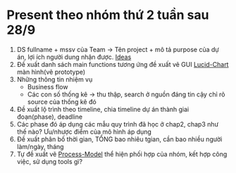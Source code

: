 # Present theo nhóm thứ 2 tuần sau 28/9

1.	DS fullname + mssv của Team -> Tên project + mô tả purpose của dự án, lợi ích người dung nhận được. [Ideas](https://codebun.com/java-web-project-with-source-code/)
2.	Đề xuất danh sách main functions tương ứng đề xuất vẽ GUI [Lucid-Chart](https://www.lucidchart.com/pages/) màn hình(vẽ prototype)
3.	Những thông tin nhiệm vụ
	- Business flow
	- Các con số thống kê -> thu thập, search ở nguồn đáng tin cậy chỉ rõ source của thống kê đó
4.	Đề xuất lộ trình theo timeline, chia timeline dự án thành giai đoạn(phase), deadline
5.	Các phase đó áp dụng các mẫu quy trình đã học ở chap2, chap3 như thế nào? Ưu/nhược điểm của mô hình áp dụng
6.	Đề xuất phân bố thời gian, TỔNG bao nhiêu tgian, cần bao nhiều người làm/ngày, tháng
7.	Tự đề xuất vẽ [Process-Model](https://www.visual-paradigm.com/guide/software-development-process/what-is-a-software-process-model/) thể hiện phối hợp của nhóm, kết hợp công việc, sử dụng tools gì?


